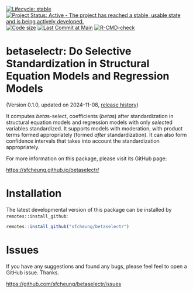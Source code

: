 
<!-- badges: start -->
[![Lifecycle: stable](https://img.shields.io/badge/lifecycle-stable-brightgreen.svg)](https://lifecycle.r-lib.org/articles/stages.html#stable)
[![Project Status: Active - The project has reached a stable, usable state and is being actively developed.](https://www.repostatus.org/badges/latest/active.svg)](https://www.repostatus.org/#active)
[![Code size](https://img.shields.io/github/languages/code-size/sfcheung/betaselectr.svg)](https://github.com/sfcheung/betaselectr)
[![Last Commit at Main](https://img.shields.io/github/last-commit/sfcheung/betaselectr.svg)](https://github.com/sfcheung/betaselectr/commits/main)
[![R-CMD-check](https://github.com/sfcheung/betaselectr/actions/workflows/R-CMD-check.yaml/badge.svg)](https://github.com/sfcheung/betaselectr/actions/workflows/R-CMD-check.yaml)
<!-- badges: end -->

# betaselectr: Do Selective Standardization in Structural Equation Models and Regression Models

(Version 0.1.0, updated on 2024-11-08, [release history](https://sfcheung.github.io/betaselectr/news/index.html))

It computes *beta*s-select, coefficients
(*beta*s) after standardization
in structural equation models and
regression models with only
*select*ed variables standardized. It
supports models with moderation, with
product terms formed appropriately
(formed *after* standardization). It can also form
confidence intervals that takes into
account the standardization
appropriately.

For more information on this package,
please visit its GitHub page:

https://sfcheung.github.io/betaselectr/

# Installation

The latest developmental version of this
package can be installed by `remotes::install_github`:

```r
remotes::install_github("sfcheung/betaselectr")
```

# Issues

If you have any suggestions and found
any bugs, please feel feel to open a
GitHub issue. Thanks.

https://github.com/sfcheung/betaselectr/issues